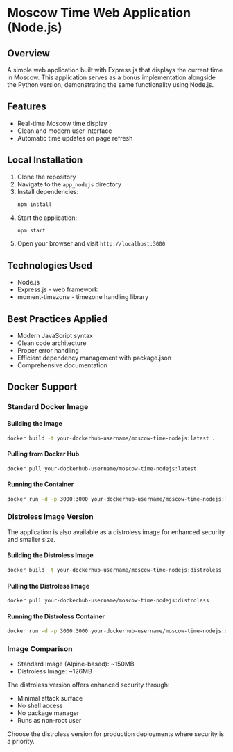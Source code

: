 # Moscow Time Web Application (Node.js)

## Overview
A simple web application built with Express.js that displays the current time in Moscow. This application serves as a bonus implementation alongside the Python version, demonstrating the same functionality using Node.js.

## Features
- Real-time Moscow time display
- Clean and modern user interface
- Automatic time updates on page refresh

## Local Installation

1. Clone the repository
2. Navigate to the `app_nodejs` directory
3. Install dependencies:
   ```bash
   npm install
   ```
4. Start the application:
   ```bash
   npm start
   ```
5. Open your browser and visit `http://localhost:3000`

## Technologies Used
- Node.js
- Express.js - web framework
- moment-timezone - timezone handling library

## Best Practices Applied
- Modern JavaScript syntax
- Clean code architecture
- Proper error handling
- Efficient dependency management with package.json
- Comprehensive documentation

## Docker Support

### Standard Docker Image

#### Building the Image
```bash
docker build -t your-dockerhub-username/moscow-time-nodejs:latest .
```

#### Pulling from Docker Hub
```bash
docker pull your-dockerhub-username/moscow-time-nodejs:latest
```

#### Running the Container
```bash
docker run -d -p 3000:3000 your-dockerhub-username/moscow-time-nodejs:latest
```

### Distroless Image Version

The application is also available as a distroless image for enhanced security and smaller size.

#### Building the Distroless Image
```bash
docker build -t your-dockerhub-username/moscow-time-nodejs:distroless -f distroless.Dockerfile .
```

#### Pulling the Distroless Image
```bash
docker pull your-dockerhub-username/moscow-time-nodejs:distroless
```

#### Running the Distroless Container
```bash
docker run -d -p 3000:3000 your-dockerhub-username/moscow-time-nodejs:distroless
```

### Image Comparison
- Standard Image (Alpine-based): ~150MB
- Distroless Image: ~126MB

The distroless version offers enhanced security through:
- Minimal attack surface
- No shell access
- No package manager
- Runs as non-root user

Choose the distroless version for production deployments where security is a priority.
